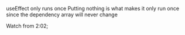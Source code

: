 useEffect only runs once
Putting nothing is what makes it only run once since the dependency array will never change

Watch from 2:02;

